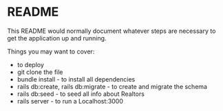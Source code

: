 # README

This README would normally document whatever steps are necessary to get the
application up and running.

Things you may want to cover:

* to deploy
* git clone the file
* bundle install - to install all dependencies 
* rails db:create, rails db:migrate - to create and migrate the schema
* rails db:seed  - to seed all info about Realtors
* rails server - to run a Localhost:3000

